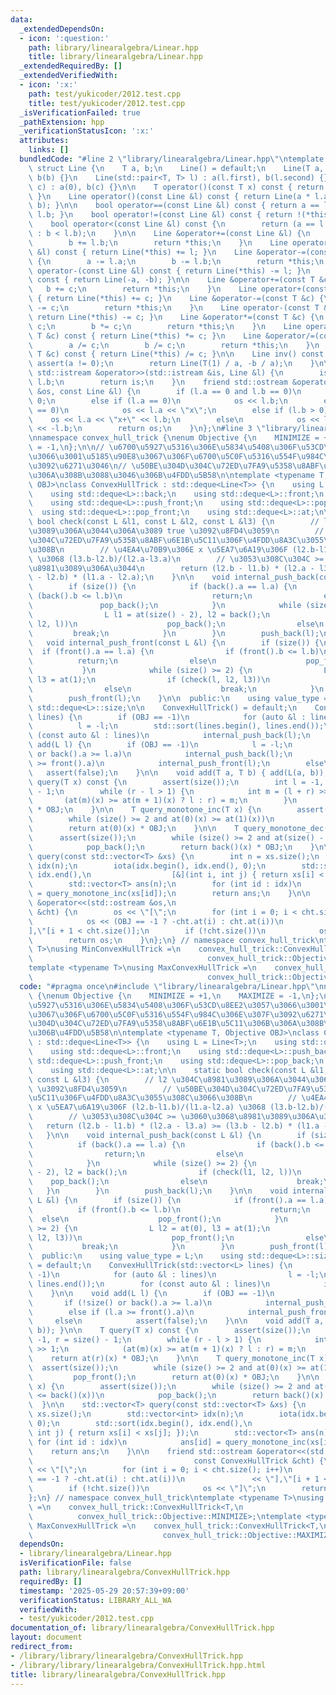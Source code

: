 ```yaml
---
data:
  _extendedDependsOn:
  - icon: ':question:'
    path: library/linearalgebra/Linear.hpp
    title: library/linearalgebra/Linear.hpp
  _extendedRequiredBy: []
  _extendedVerifiedWith:
  - icon: ':x:'
    path: test/yukicoder/2012.test.cpp
    title: test/yukicoder/2012.test.cpp
  _isVerificationFailed: true
  _pathExtension: hpp
  _verificationStatusIcon: ':x:'
  attributes:
    links: []
  bundledCode: "#line 2 \"library/linearalgebra/Linear.hpp\"\ntemplate <typename T>\
    \ struct Line {\n    T a, b;\n    Line() = default;\n    Line(T a, T b) : a(a),\
    \ b(b) {}\n    Line(std::pair<T, T> l) : a(l.first), b(l.second) {}\n    Line(T\
    \ c) : a(0), b(c) {}\n\n    T operator()(const T x) const { return a * x + b;\
    \ }\n    Line operator()(const Line &l) const { return Line(a * l.a, a * l.b +\
    \ b); }\n\n    bool operator==(const Line &l) const { return a == l.a and b ==\
    \ l.b; }\n    bool operator!=(const Line &l) const { return !(*this == l); }\n\
    \    bool operator<(const Line &l) const {\n        return (a == l.a ? a < l.a\
    \ : b < l.b);\n    }\n\n    Line &operator+=(const Line &l) {\n        a += l.a;\n\
    \        b += l.b;\n        return *this;\n    }\n    Line operator+(const Line\
    \ &l) const { return Line(*this) += l; }\n    Line &operator-=(const Line &l)\
    \ {\n        a -= l.a;\n        b -= l.b;\n        return *this;\n    }\n    Line\
    \ operator-(const Line &l) const { return Line(*this) -= l; }\n    Line operator-()\
    \ const { return Line(-a, -b); }\n\n    Line &operator+=(const T &c) {\n     \
    \   b += c;\n        return *this;\n    }\n    Line operator+(const T &c) const\
    \ { return Line(*this) += c; }\n    Line &operator-=(const T &c) {\n        b\
    \ -= c;\n        return *this;\n    }\n    Line operator-(const T &c) const {\
    \ return Line(*this) -= c; }\n    Line &operator*=(const T &c) {\n        a *=\
    \ c;\n        b *= c;\n        return *this;\n    }\n    Line operator*(const\
    \ T &c) const { return Line(*this) *= c; }\n    Line &operator/=(const T &c) {\n\
    \        a /= c;\n        b /= c;\n        return *this;\n    }\n    Line operator/(const\
    \ T &c) const { return Line(*this) /= c; }\n\n    Line inv() const {\n       \
    \ assert(a != 0);\n        return Line(T(1) / a, -b / a);\n    }\n\n    friend\
    \ std::istream &operator>>(std::istream &is, Line &l) {\n        is >> l.a >>\
    \ l.b;\n        return is;\n    }\n    friend std::ostream &operator<<(std::ostream\
    \ &os, const Line &l) {\n        if (l.a == 0 and l.b == 0)\n            os <<\
    \ 0;\n        else if (l.a == 0)\n            os << l.b;\n        else if (l.b\
    \ == 0)\n            os << l.a << \"x\";\n        else if (l.b > 0)\n        \
    \    os << l.a << \"x+\" << l.b;\n        else\n            os << l.a << \"x-\"\
    \ << -l.b;\n        return os;\n    }\n};\n#line 3 \"library/linearalgebra/ConvexHullTrick.hpp\"\
    \nnamespace convex_hull_trick {\nenum Objective {\n    MINIMIZE = +1,\n    MAXIMIZE\
    \ = -1,\n};\n\n// \u6700\u5927\u5316\u306E\u5834\u5408\u306F\u53CD\u8EE2\u3057\
    \u3066\u3001\u5185\u90E8\u3067\u306F\u6700\u5C0F\u5316\u554F\u984C\u306E\u307F\
    \u3092\u6271\u3046\n// \u50BE\u304D\u304C\u72ED\u7FA9\u5358\u8ABF\u6E1B\u5C11\u306B\
    \u306A\u308B\u3088\u3046\u306B\u4FDD\u5B58\n\ntemplate <typename T, Objective\
    \ OBJ>\nclass ConvexHullTrick : std::deque<Line<T>> {\n    using L = Line<T>;\n\
    \    using std::deque<L>::back;\n    using std::deque<L>::front;\n    using std::deque<L>::push_back;\n\
    \    using std::deque<L>::push_front;\n    using std::deque<L>::pop_back;\n  \
    \  using std::deque<L>::pop_front;\n    using std::deque<L>::at;\n\n    static\
    \ bool check(const L &l1, const L &l2, const L &l3) {\n        // l2 \u304C\u8981\
    \u3089\u306A\u3044\u306A\u3089 true \u3092\u8FD4\u3059\n        // \u50BE\u304D\
    \u304C\u72ED\u7FA9\u5358\u8ABF\u6E1B\u5C11\u306F\u4FDD\u8A3C\u3055\u308C\u3066\
    \u308B\n        // \u4EA4\u70B9\u306E x \u5EA7\u6A19\u306F (l2.b-l1.b)/(l1.a-l2.a)\
    \ \u3068 (l3.b-l2.b)/(l2.a-l3.a)\n        // \u3053\u308C\u304C >= \u3060\u3068\
    \u8981\u3089\u306A\u3044\n        return (l2.b - l1.b) * (l2.a - l3.a) >= (l3.b\
    \ - l2.b) * (l1.a - l2.a);\n    }\n\n    void internal_push_back(const L &l) {\n\
    \        if (size()) {\n            if (back().a == l.a) {\n                if\
    \ (back().b <= l.b)\n                    return;\n                else\n     \
    \               pop_back();\n            }\n            while (size() >= 2) {\n\
    \                L l1 = at(size() - 2), l2 = back();\n                if (check(l1,\
    \ l2, l))\n                    pop_back();\n                else\n           \
    \         break;\n            }\n        }\n        push_back(l);\n    }\n\n \
    \   void internal_push_front(const L &l) {\n        if (size()) {\n          \
    \  if (front().a == l.a) {\n                if (front().b <= l.b)\n          \
    \          return;\n                else\n                    pop_front();\n \
    \           }\n            while (size() >= 2) {\n                L l2 = at(0),\
    \ l3 = at(1);\n                if (check(l, l2, l3))\n                    pop_front();\n\
    \                else\n                    break;\n            }\n        }\n\
    \        push_front(l);\n    }\n\n  public:\n    using value_type = L;\n    using\
    \ std::deque<L>::size;\n\n    ConvexHullTrick() = default;\n    ConvexHullTrick(std::vector<L>\
    \ lines) {\n        if (OBJ == -1)\n            for (auto &l : lines)\n      \
    \          l = -l;\n        std::sort(lines.begin(), lines.end());\n        for\
    \ (const auto &l : lines)\n            internal_push_back(l);\n    }\n\n    void\
    \ add(L l) {\n        if (OBJ == -1)\n            l = -l;\n        if (!size()\
    \ or back().a >= l.a)\n            internal_push_back(l);\n        else if (l.a\
    \ >= front().a)\n            internal_push_front(l);\n        else\n         \
    \   assert(false);\n    }\n\n    void add(T a, T b) { add(L(a, b)); }\n\n    T\
    \ query(T x) const {\n        assert(size());\n        int l = -1, r = size()\
    \ - 1;\n        while (r - l > 1) {\n            int m = (l + r) >> 1;\n     \
    \       (at(m)(x) >= at(m + 1)(x) ? l : r) = m;\n        }\n        return at(r)(x)\
    \ * OBJ;\n    }\n\n    T query_monotone_inc(T x) {\n        assert(size());\n\
    \        while (size() >= 2 and at(0)(x) >= at(1)(x))\n            pop_front();\n\
    \        return at(0)(x) * OBJ;\n    }\n\n    T query_monotone_dec(T x) {\n  \
    \      assert(size());\n        while (size() >= 2 and at(size() - 2)(x) <= back()(x))\n\
    \            pop_back();\n        return back()(x) * OBJ;\n    }\n\n    std::vector<T>\
    \ query(const std::vector<T> &xs) {\n        int n = xs.size();\n        std::vector<int>\
    \ idx(n);\n        iota(idx.begin(), idx.end(), 0);\n        std::sort(idx.begin(),\
    \ idx.end(),\n                  [&](int i, int j) { return xs[i] < xs[j]; });\n\
    \        std::vector<T> ans(n);\n        for (int id : idx)\n            ans[id]\
    \ = query_monotone_inc(xs[id]);\n        return ans;\n    }\n\n    friend std::ostream\
    \ &operator<<(std::ostream &os,\n                                    const ConvexHullTrick\
    \ &cht) {\n        os << \"[\";\n        for (int i = 0; i < cht.size(); i++)\n\
    \            os << (OBJ == -1 ? -cht.at(i) : cht.at(i))\n               << \"\
    ],\"[i + 1 < cht.size()];\n        if (!cht.size())\n            os << \"]\";\n\
    \        return os;\n    }\n};\n} // namespace convex_hull_trick\ntemplate <typename\
    \ T>\nusing MinConvexHullTrick =\n    convex_hull_trick::ConvexHullTrick<T,\n\
    \                                       convex_hull_trick::Objective::MINIMIZE>;\n\
    template <typename T>\nusing MaxConvexHullTrick =\n    convex_hull_trick::ConvexHullTrick<T,\n\
    \                                       convex_hull_trick::Objective::MAXIMIZE>;\n"
  code: "#pragma once\n#include \"library/linearalgebra/Linear.hpp\"\nnamespace convex_hull_trick\
    \ {\nenum Objective {\n    MINIMIZE = +1,\n    MAXIMIZE = -1,\n};\n\n// \u6700\
    \u5927\u5316\u306E\u5834\u5408\u306F\u53CD\u8EE2\u3057\u3066\u3001\u5185\u90E8\
    \u3067\u306F\u6700\u5C0F\u5316\u554F\u984C\u306E\u307F\u3092\u6271\u3046\n// \u50BE\
    \u304D\u304C\u72ED\u7FA9\u5358\u8ABF\u6E1B\u5C11\u306B\u306A\u308B\u3088\u3046\
    \u306B\u4FDD\u5B58\n\ntemplate <typename T, Objective OBJ>\nclass ConvexHullTrick\
    \ : std::deque<Line<T>> {\n    using L = Line<T>;\n    using std::deque<L>::back;\n\
    \    using std::deque<L>::front;\n    using std::deque<L>::push_back;\n    using\
    \ std::deque<L>::push_front;\n    using std::deque<L>::pop_back;\n    using std::deque<L>::pop_front;\n\
    \    using std::deque<L>::at;\n\n    static bool check(const L &l1, const L &l2,\
    \ const L &l3) {\n        // l2 \u304C\u8981\u3089\u306A\u3044\u306A\u3089 true\
    \ \u3092\u8FD4\u3059\n        // \u50BE\u304D\u304C\u72ED\u7FA9\u5358\u8ABF\u6E1B\
    \u5C11\u306F\u4FDD\u8A3C\u3055\u308C\u3066\u308B\n        // \u4EA4\u70B9\u306E\
    \ x \u5EA7\u6A19\u306F (l2.b-l1.b)/(l1.a-l2.a) \u3068 (l3.b-l2.b)/(l2.a-l3.a)\n\
    \        // \u3053\u308C\u304C >= \u3060\u3068\u8981\u3089\u306A\u3044\n     \
    \   return (l2.b - l1.b) * (l2.a - l3.a) >= (l3.b - l2.b) * (l1.a - l2.a);\n \
    \   }\n\n    void internal_push_back(const L &l) {\n        if (size()) {\n  \
    \          if (back().a == l.a) {\n                if (back().b <= l.b)\n    \
    \                return;\n                else\n                    pop_back();\n\
    \            }\n            while (size() >= 2) {\n                L l1 = at(size()\
    \ - 2), l2 = back();\n                if (check(l1, l2, l))\n                \
    \    pop_back();\n                else\n                    break;\n         \
    \   }\n        }\n        push_back(l);\n    }\n\n    void internal_push_front(const\
    \ L &l) {\n        if (size()) {\n            if (front().a == l.a) {\n      \
    \          if (front().b <= l.b)\n                    return;\n              \
    \  else\n                    pop_front();\n            }\n            while (size()\
    \ >= 2) {\n                L l2 = at(0), l3 = at(1);\n                if (check(l,\
    \ l2, l3))\n                    pop_front();\n                else\n         \
    \           break;\n            }\n        }\n        push_front(l);\n    }\n\n\
    \  public:\n    using value_type = L;\n    using std::deque<L>::size;\n\n    ConvexHullTrick()\
    \ = default;\n    ConvexHullTrick(std::vector<L> lines) {\n        if (OBJ ==\
    \ -1)\n            for (auto &l : lines)\n                l = -l;\n        std::sort(lines.begin(),\
    \ lines.end());\n        for (const auto &l : lines)\n            internal_push_back(l);\n\
    \    }\n\n    void add(L l) {\n        if (OBJ == -1)\n            l = -l;\n \
    \       if (!size() or back().a >= l.a)\n            internal_push_back(l);\n\
    \        else if (l.a >= front().a)\n            internal_push_front(l);\n   \
    \     else\n            assert(false);\n    }\n\n    void add(T a, T b) { add(L(a,\
    \ b)); }\n\n    T query(T x) const {\n        assert(size());\n        int l =\
    \ -1, r = size() - 1;\n        while (r - l > 1) {\n            int m = (l + r)\
    \ >> 1;\n            (at(m)(x) >= at(m + 1)(x) ? l : r) = m;\n        }\n    \
    \    return at(r)(x) * OBJ;\n    }\n\n    T query_monotone_inc(T x) {\n      \
    \  assert(size());\n        while (size() >= 2 and at(0)(x) >= at(1)(x))\n   \
    \         pop_front();\n        return at(0)(x) * OBJ;\n    }\n\n    T query_monotone_dec(T\
    \ x) {\n        assert(size());\n        while (size() >= 2 and at(size() - 2)(x)\
    \ <= back()(x))\n            pop_back();\n        return back()(x) * OBJ;\n  \
    \  }\n\n    std::vector<T> query(const std::vector<T> &xs) {\n        int n =\
    \ xs.size();\n        std::vector<int> idx(n);\n        iota(idx.begin(), idx.end(),\
    \ 0);\n        std::sort(idx.begin(), idx.end(),\n                  [&](int i,\
    \ int j) { return xs[i] < xs[j]; });\n        std::vector<T> ans(n);\n       \
    \ for (int id : idx)\n            ans[id] = query_monotone_inc(xs[id]);\n    \
    \    return ans;\n    }\n\n    friend std::ostream &operator<<(std::ostream &os,\n\
    \                                    const ConvexHullTrick &cht) {\n        os\
    \ << \"[\";\n        for (int i = 0; i < cht.size(); i++)\n            os << (OBJ\
    \ == -1 ? -cht.at(i) : cht.at(i))\n               << \"],\"[i + 1 < cht.size()];\n\
    \        if (!cht.size())\n            os << \"]\";\n        return os;\n    }\n\
    };\n} // namespace convex_hull_trick\ntemplate <typename T>\nusing MinConvexHullTrick\
    \ =\n    convex_hull_trick::ConvexHullTrick<T,\n                             \
    \          convex_hull_trick::Objective::MINIMIZE>;\ntemplate <typename T>\nusing\
    \ MaxConvexHullTrick =\n    convex_hull_trick::ConvexHullTrick<T,\n          \
    \                             convex_hull_trick::Objective::MAXIMIZE>;"
  dependsOn:
  - library/linearalgebra/Linear.hpp
  isVerificationFile: false
  path: library/linearalgebra/ConvexHullTrick.hpp
  requiredBy: []
  timestamp: '2025-05-29 20:57:39+09:00'
  verificationStatus: LIBRARY_ALL_WA
  verifiedWith:
  - test/yukicoder/2012.test.cpp
documentation_of: library/linearalgebra/ConvexHullTrick.hpp
layout: document
redirect_from:
- /library/library/linearalgebra/ConvexHullTrick.hpp
- /library/library/linearalgebra/ConvexHullTrick.hpp.html
title: library/linearalgebra/ConvexHullTrick.hpp
---
```

